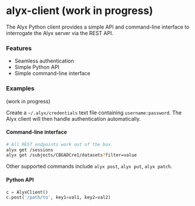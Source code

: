 # alyx-client (work in progress)

The Alyx Python client provides a simple API and command-line interface to interrogate the Alyx server via the REST API.

### Features

* Seamless authentication
* Simple Python API
* Simple command-line interface

### Examples

(work in progress)

Create a `~/.alyx/credentials` text file containing `username:password`. The Alyx client will then handle authentication automatically.

#### Command-line interface

```bash
# All REST endpoints work out of the box.
alyx get /sessions
alyx get /subjects/CBGADCre1/datasets?filter=value
```

Other supported commands include `alyx post`, `alyx put`, `alyx patch`.

#### Python API

```python
c = AlyxClient()
c.post('/path/to', key1=val1, key2=val2)
```
